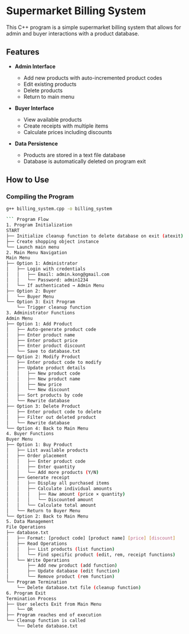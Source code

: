 # Supermarket Billing System

This C++ program is a simple supermarket billing system that allows for admin and buyer interactions with a product database.

## Features

- **Admin Interface**
  - Add new products with auto-incremented product codes
  - Edit existing products
  - Delete products
  - Return to main menu

- **Buyer Interface**
  - View available products
  - Create receipts with multiple items
  - Calculate prices including discounts

- **Data Persistence**
  - Products are stored in a text file database
  - Database is automatically deleted on program exit

## How to Use

### Compiling the Program

```bash
g++ billing_system.cpp -o billing_system

``` Program Flow
1. Program Initialization
START
├── Initialize cleanup function to delete database on exit (atexit)
├── Create shopping object instance
└── Launch main menu
2. Main Menu Navigation
Main Menu
├── Option 1: Administrator
│   ├── Login with credentials
│   │   ├── Email: admin.kong@gmail.com
│   │   └── Password: admin1234
│   └── If authenticated → Admin Menu
├── Option 2: Buyer
│   └── Buyer Menu
└── Option 3: Exit Program
    └── Trigger cleanup function
3. Administrator Functions
Admin Menu
├── Option 1: Add Product
│   ├── Auto-generate product code
│   ├── Enter product name
│   ├── Enter product price
│   ├── Enter product discount
│   └── Save to database.txt
├── Option 2: Modify Product
│   ├── Enter product code to modify
│   ├── Update product details
│   │   ├── New product code
│   │   ├── New product name
│   │   ├── New price
│   │   └── New discount
│   ├── Sort products by code
│   └── Rewrite database
├── Option 3: Delete Product
│   ├── Enter product code to delete
│   ├── Filter out deleted product
│   └── Rewrite database
└── Option 4: Back to Main Menu
4. Buyer Functions
Buyer Menu
├── Option 1: Buy Product
│   ├── List available products
│   ├── Order placement
│   │   ├── Enter product code
│   │   ├── Enter quantity
│   │   └── Add more products (Y/N)
│   ├── Generate receipt
│   │   ├── Display all purchased items
│   │   ├── Calculate individual amounts
│   │   │   ├── Raw amount (price × quantity)
│   │   │   └── Discounted amount
│   │   └── Calculate total amount
│   └── Return to Buyer Menu
└── Option 2: Back to Main Menu
5. Data Management
File Operations
├── database.txt
│   ├── Format: [product code] [product name] [price] [discount]
│   ├── Read Operations
│   │   ├── List products (list function)
│   │   └── Find specific product (edit, rem, receipt functions)
│   └── Write Operations
│       ├── Add new product (add function)
│       ├── Update database (edit function)
│       └── Remove product (rem function)
└── Program Termination
    └── Delete database.txt file (cleanup function)
6. Program Exit
Termination Process
├── User selects Exit from Main Menu
│   └── OR
├── Program reaches end of execution
└── Cleanup function is called
    └── Delete database.txt